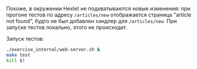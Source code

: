 Похоже, в окружении Hexlet не подхватываются новые изменения: при прогоне тестов по адресу `/articles/new` отображается страница "article not found", будто не был добавлен хэндлер для `/articles/new`. При запуске тестов локально, этого не происходит.

Запуск тестов:

```sh
./exercise_internal/web-server.sh &
make test
kill $!
```
